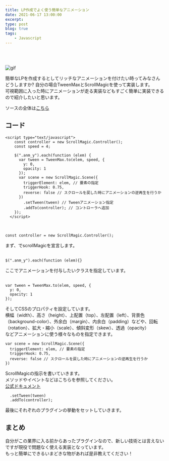 ```yaml
---
title: LP作成でよく使う簡単なアニメーション
date: 2021-06-17 13:00:00
excerpt:
type: post
blog: true
tags:
    - Javascript
---
```

<br>
<br>

![gif](https://pedantic-goldberg-e70663.netlify.app/image/06172329.gif)  

簡単なLPを作成するとしてリッチなアニメーションを付けたい時ってみなさんどうしますか?
自分の場合TweenMaxとScrollMagicを使って実装します。  
可視範囲に入った時にアニメーションが走る実装などもすごく簡単に実装できるので紹介したいと思います。
  
ソースの全体は[こちら](https://codesandbox.io/s/wandering-river-jbxjd?file=/index.html:0-1657)  

## コード
```
<script type="text/javascript">
    const controller = new ScrollMagic.Controller();
    const speed = 4;

    $(".anm_y").each(function (elem) {
      var tween = TweenMax.to(elem, speed, {
        y: 0,
        opacity: 1
      });
      var scene = new ScrollMagic.Scene({
        triggerElement: elem, // 要素の指定
        triggerHook: 0.75,
        reverse: false // スクロールを戻した時にアニメーションの逆再生を行うか
      })
        .setTween(tween) // Tweenアニメーション指定
        .addTo(controller); // コントローラへ追加
    });
  </script>
```
<br>

```
const controller = new ScrollMagic.Controller();
```
まず、でscrollMagicを宣言します。  
<br>

```
$(".anm_y").each(function (elem){}
```

ここでアニメーションを付与したいクラスを指定しています。  
<br>

```
var tween = TweenMax.to(elem, speed, {
  y: 0,
  opacity: 1
});
```

そしてCSSのプロパティを設定しています。  
横幅（width）、高さ（height）、上配置（top）、左配置（left）、背景色（background-color）、外余白（margin）、内余白（padding）などや、回転（rotation）、拡大・縮小（scale）、傾斜変形（skew）、透過（opacity）  
などアニメーションに使う様々なものを指定できます。
<br>

```
var scene = new ScrollMagic.Scene({
  triggerElement: elem, // 要素の指定
  triggerHook: 0.75,
  reverse: false // スクロールを戻した時にアニメーションの逆再生を行うか
})
```
ScrollMagicの指示を書いていきます。  
メソッドやイベントなどはこちらを参照してください。  
[公式ドキュメント](https://scrollmagic.io/docs/ScrollMagic.Scene.html)

```
  .setTween(tween)
  .addTo(controller);
```

最後にそれぞれのプラグインの挙動をセットしていきます。

## まとめ
自分がこの業界に入る前からあったプラグインなので、新しい技術とは言えないですが現役で問題なく使える実装となっています。  
もっと簡単にできるいまどきな物があれば是非教えてください！